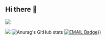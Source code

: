 ## Hi there 👋
<img src="https://capsule-render.vercel.app/api?type=waving&color=FA8072&height=300&section=header&text=Welcome%20to%20NaYeon's%20GitHub%20👋&animation=twinkling&fontSize=52" />

<a href="https://hits.seeyoufarm.com"><img src="https://hits.seeyoufarm.com/api/count/incr/badge.svg?url=https%3A%2F%2Fwww.naver.com%2Fqkrskdus7979&count_bg=%23DF3B68&title_bg=%23000000&icon=gmail.svg&icon_color=%23DF3B68&title=EMAIL&edge_flat=false"/></a>
![Anurag's GitHub stats](https://github-readme-stats.vercel.app/api?username=qkrskdusdlqslek&show_icons=true&theme=radical)
[![EMAIL Badge](https://img.shields.io/badge/-Facebook-1877f2?logo=mail&logoColor=white&link={qkrskdus7979@naver.com})]({qkrskdus7979@naver.com)})

<!--
**qkrskdusdlqslek/qkrskdusdlqslek** is a ✨ _special_ ✨ repository because its `README.md` (this file) appears on your GitHub profile.

Here are some ideas to get you started:

- 🔭 I’m currently working on ...
- 🌱 I’m currently learning ...
- 👯 I’m looking to collaborate on ...
- 🤔 I’m looking for help with ...
- 💬 Ask me about ...
- 📫 How to reach me: ...
- 😄 Pronouns: ...
- ⚡ Fun fact: ...
-->
